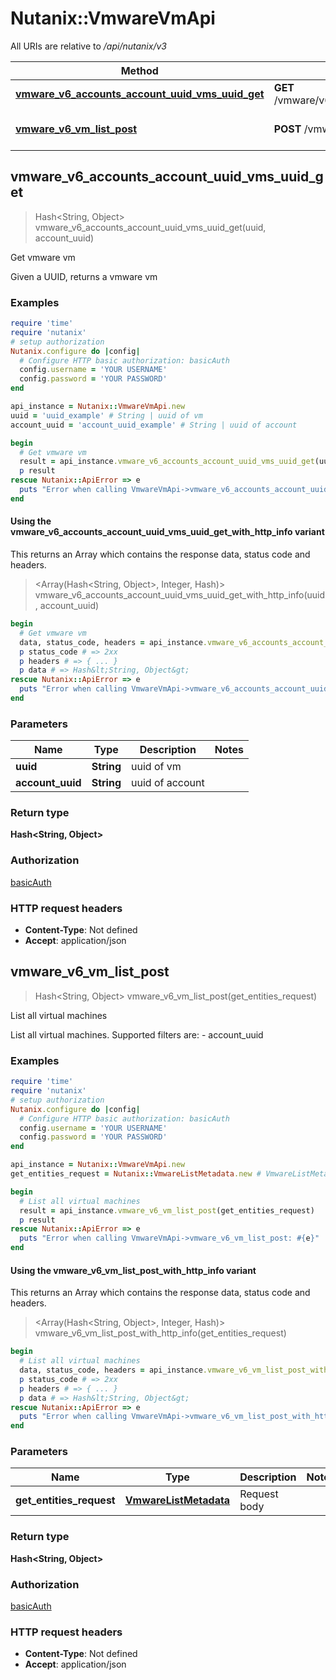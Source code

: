 # Nutanix::VmwareVmApi

All URIs are relative to */api/nutanix/v3*

| Method | HTTP request | Description |
| ------ | ------------ | ----------- |
| [**vmware_v6_accounts_account_uuid_vms_uuid_get**](VmwareVmApi.md#vmware_v6_accounts_account_uuid_vms_uuid_get) | **GET** /vmware/v6/accounts/{account_uuid}/vms/{uuid} | Get vmware vm |
| [**vmware_v6_vm_list_post**](VmwareVmApi.md#vmware_v6_vm_list_post) | **POST** /vmware/v6/vm/list | List all virtual machines |


## vmware_v6_accounts_account_uuid_vms_uuid_get

> Hash&lt;String, Object&gt; vmware_v6_accounts_account_uuid_vms_uuid_get(uuid, account_uuid)

Get vmware vm

Given a UUID, returns a vmware vm

### Examples

```ruby
require 'time'
require 'nutanix'
# setup authorization
Nutanix.configure do |config|
  # Configure HTTP basic authorization: basicAuth
  config.username = 'YOUR USERNAME'
  config.password = 'YOUR PASSWORD'
end

api_instance = Nutanix::VmwareVmApi.new
uuid = 'uuid_example' # String | uuid of vm
account_uuid = 'account_uuid_example' # String | uuid of account

begin
  # Get vmware vm
  result = api_instance.vmware_v6_accounts_account_uuid_vms_uuid_get(uuid, account_uuid)
  p result
rescue Nutanix::ApiError => e
  puts "Error when calling VmwareVmApi->vmware_v6_accounts_account_uuid_vms_uuid_get: #{e}"
end
```

#### Using the vmware_v6_accounts_account_uuid_vms_uuid_get_with_http_info variant

This returns an Array which contains the response data, status code and headers.

> <Array(Hash&lt;String, Object&gt;, Integer, Hash)> vmware_v6_accounts_account_uuid_vms_uuid_get_with_http_info(uuid, account_uuid)

```ruby
begin
  # Get vmware vm
  data, status_code, headers = api_instance.vmware_v6_accounts_account_uuid_vms_uuid_get_with_http_info(uuid, account_uuid)
  p status_code # => 2xx
  p headers # => { ... }
  p data # => Hash&lt;String, Object&gt;
rescue Nutanix::ApiError => e
  puts "Error when calling VmwareVmApi->vmware_v6_accounts_account_uuid_vms_uuid_get_with_http_info: #{e}"
end
```

### Parameters

| Name | Type | Description | Notes |
| ---- | ---- | ----------- | ----- |
| **uuid** | **String** | uuid of vm |  |
| **account_uuid** | **String** | uuid of account |  |

### Return type

**Hash&lt;String, Object&gt;**

### Authorization

[basicAuth](../README.md#basicAuth)

### HTTP request headers

- **Content-Type**: Not defined
- **Accept**: application/json


## vmware_v6_vm_list_post

> Hash&lt;String, Object&gt; vmware_v6_vm_list_post(get_entities_request)

List all virtual machines

List all virtual machines. Supported filters are: - account_uuid 

### Examples

```ruby
require 'time'
require 'nutanix'
# setup authorization
Nutanix.configure do |config|
  # Configure HTTP basic authorization: basicAuth
  config.username = 'YOUR USERNAME'
  config.password = 'YOUR PASSWORD'
end

api_instance = Nutanix::VmwareVmApi.new
get_entities_request = Nutanix::VmwareListMetadata.new # VmwareListMetadata | Request body

begin
  # List all virtual machines
  result = api_instance.vmware_v6_vm_list_post(get_entities_request)
  p result
rescue Nutanix::ApiError => e
  puts "Error when calling VmwareVmApi->vmware_v6_vm_list_post: #{e}"
end
```

#### Using the vmware_v6_vm_list_post_with_http_info variant

This returns an Array which contains the response data, status code and headers.

> <Array(Hash&lt;String, Object&gt;, Integer, Hash)> vmware_v6_vm_list_post_with_http_info(get_entities_request)

```ruby
begin
  # List all virtual machines
  data, status_code, headers = api_instance.vmware_v6_vm_list_post_with_http_info(get_entities_request)
  p status_code # => 2xx
  p headers # => { ... }
  p data # => Hash&lt;String, Object&gt;
rescue Nutanix::ApiError => e
  puts "Error when calling VmwareVmApi->vmware_v6_vm_list_post_with_http_info: #{e}"
end
```

### Parameters

| Name | Type | Description | Notes |
| ---- | ---- | ----------- | ----- |
| **get_entities_request** | [**VmwareListMetadata**](VmwareListMetadata.md) | Request body |  |

### Return type

**Hash&lt;String, Object&gt;**

### Authorization

[basicAuth](../README.md#basicAuth)

### HTTP request headers

- **Content-Type**: Not defined
- **Accept**: application/json

